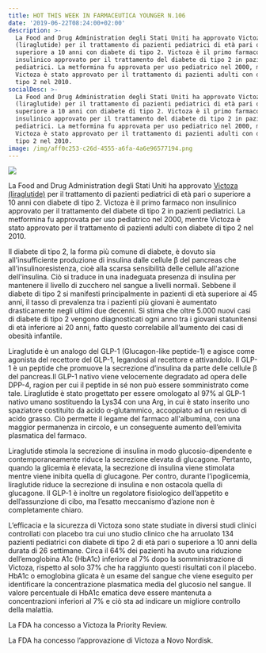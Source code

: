 ```yaml
---
title: HOT THIS WEEK IN FARMACEUTICA YOUNGER N.106
date: '2019-06-22T08:24:00+02:00'
description: >-
  La Food and Drug Administration degli Stati Uniti ha approvato Victoza
  (liraglutide) per il trattamento di pazienti pediatrici di età pari o
  superiore a 10 anni con diabete di tipo 2. Victoza è il primo farmaco non
  insulinico approvato per il trattamento del diabete di tipo 2 in pazienti
  pediatrici. La metformina fu approvata per uso pediatrico nel 2000, mentre
  Victoza è stato approvato per il trattamento di pazienti adulti con diabete di
  tipo 2 nel 2010.
socialDesc: >-
  La Food and Drug Administration degli Stati Uniti ha approvato Victoza
  (liraglutide) per il trattamento di pazienti pediatrici di età pari o
  superiore a 10 anni con diabete di tipo 2. Victoza è il primo farmaco non
  insulinico approvato per il trattamento del diabete di tipo 2 in pazienti
  pediatrici. La metformina fu approvata per uso pediatrico nel 2000, mentre
  Victoza è stato approvato per il trattamento di pazienti adulti con diabete di
  tipo 2 nel 2010.
image: /img/aff0c253-c26d-4555-a6fa-4a6e96577194.png
---
```

![](/img/aff0c253-c26d-4555-a6fa-4a6e96577194.png)

La Food and Drug Administration degli Stati Uniti ha approvato [Victoza (liraglutide)](https://www.fda.gov/news-events/press-announcements/fda-approves-new-treatment-pediatric-patients-type-2-diabetes) per il trattamento di pazienti pediatrici di età pari o superiore a 10 anni con diabete di tipo 2. Victoza è il primo farmaco non insulinico approvato per il trattamento del diabete di tipo 2 in pazienti pediatrici. La metformina fu approvata per uso pediatrico nel 2000, mentre Victoza è stato approvato per il trattamento di pazienti adulti con diabete di tipo 2 nel 2010.

Il diabete di tipo 2, la forma più comune di diabete, è dovuto sia all'insufficiente produzione di insulina dalle cellule β del pancreas che all'insulinoresistenza, cioè alla scarsa sensibilità delle cellule all'azione dell'insulina. Ciò si traduce in una inadeguata presenza di insulina per mantenere il livello di zucchero nel sangue a livelli normali. Sebbene il diabete di tipo 2 si manifesti principalmente in pazienti di età superiore ai 45 anni, il tasso di prevalenza tra i pazienti più giovani è aumentato drasticamente negli ultimi due decenni. Si stima che oltre 5.000 nuovi casi di diabete di tipo 2 vengono diagnosticati ogni anno tra i giovani statunitensi di età inferiore ai 20 anni, fatto questo correlabile all’aumento dei casi di obesità infantile. 

Liraglutide è un analogo del GLP-1 (Glucagon-like peptide-1) e agisce come agonista del recettore del GLP-1, legandosi al recettore e attivandolo. Il GLP-1 è un peptide che promuove la secrezione d’insulina da parte delle cellule β del pancreas.Il GLP-1 nativo viene velocemente degradato ad opera delle DPP-4, ragion per cui il peptide in sé non può essere somministrato come tale. Liraglutide è stato progettato per essere omologato al 97% al GLP-1 nativo umano sostituendo la Lys34 con una Arg, in cui è stato inserito uno spaziatore costituito da acido α-glutammico, accoppiato ad un residuo di acido grasso. Ciò permette il legame del farmaco all'albumina, con una maggior permanenza in circolo, e un conseguente aumento dell’emivita plasmatica del farmaco.

Liraglutide stimola la secrezione di insulina in modo glucosio-dipendente e contemporaneamente riduce la secrezione elevata di glucagone. Pertanto, quando la glicemia è elevata, la secrezione di insulina viene stimolata mentre viene inibita quella di glucagone. Per contro, durante l’ipoglicemia, liraglutide riduce la secrezione di insulina e non ostacola quella di glucagone. Il GLP-1 è inoltre un regolatore fisiologico dell’appetito e dell’assunzione di cibo, ma l’esatto meccanismo d’azione non è completamente chiaro. 

L’efficacia e la sicurezza di Victoza sono state studiate in diversi studi clinici controllati con placebo tra cui uno studio clinico che ha arruolato 134 pazienti pediatrici con diabete di tipo 2 di età pari o superiore a 10 anni della durata di 26 settimane. Circa il 64% dei pazienti ha avuto una riduzione dell’emoglobina A1c (HbA1c) inferiore al 7% dopo la somministrazione di Victoza, rispetto al solo 37% che ha raggiunto questi risultati con il placebo. HbA1c o emoglobina glicata è un esame del sangue che viene eseguito per identificare la concentrazione plasmatica media del glucosio nel sangue. Il valore percentuale di HbA1c ematica deve essere mantenuta a concentrazioni inferiori al 7% e ciò sta ad indicare un migliore controllo della malattia.

La FDA ha concesso a Victoza la Priority Review.

La FDA ha concesso l’approvazione di Victoza a Novo Nordisk.
